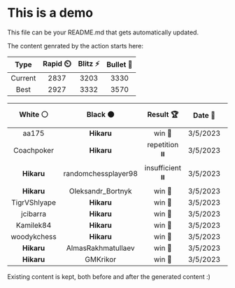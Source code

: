 # This is a demo

This file can be your README.md that gets automatically updated.

The content genrated by the action starts here:

<!--START_SECTION:chessStats-->
<!-- Automatically generated with https://github.com/Balastrong/chess-stats-action -->

| Type | Rapid ⏲️ | Blitz ⚡ | Bullet 🔫 |
|:---:|:---:|:---:|:---:|
| Current | 2837 | 3203 | 3330 |
| Best | 2927 | 3332 | 3570 |

| White ⚪ | Black ⚫ | Result 🏆 | Date 📅 | Position 🗺️ | Type 🕕 |
|:---:|:---:|:---:|:---:|:---:|:---:|
| aa175 | **Hikaru** | win 🥇 | 3/5/2023 | <a href="http://www.ee.unb.ca/cgi-bin/tervo/fen.pl?select=4B3/1R3pk1/3np3/K2pr1P1/8/4N3/8/8 w - -">Link</a> | Blitz |
| Coachpoker | **Hikaru** | repetition ⏸️ | 3/5/2023 | <a href="http://www.ee.unb.ca/cgi-bin/tervo/fen.pl?select=8/3q3k/6p1/8/5Q1P/6KP/8/8 w - -">Link</a> | Blitz |
| **Hikaru** | randomchessplayer98 | insufficient ⏸️ | 3/5/2023 | <a href="http://www.ee.unb.ca/cgi-bin/tervo/fen.pl?select=8/8/8/8/1k5K/8/8/8 b - -">Link</a> | Blitz |
| **Hikaru** | Oleksandr_Bortnyk | win 🥇 | 3/5/2023 | <a href="http://www.ee.unb.ca/cgi-bin/tervo/fen.pl?select=8/8/8/p4PPN/7P/1P1Kp3/1k6/4b3 b - -">Link</a> | Blitz |
| TigrVShlyape | **Hikaru** | win 🥇 | 3/5/2023 | <a href="http://www.ee.unb.ca/cgi-bin/tervo/fen.pl?select=8/p7/2pK2k1/Rn6/1P6/8/P6P/8 w - -">Link</a> | Blitz |
| jcibarra | **Hikaru** | win 🥇 | 3/5/2023 | <a href="http://www.ee.unb.ca/cgi-bin/tervo/fen.pl?select=k1r5/5NQ1/bq3Pp1/p2p3p/7P/2P1RP2/P5P1/1K6 w - -">Link</a> | Blitz |
| Kamilek84 | **Hikaru** | win 🥇 | 3/5/2023 | <a href="http://www.ee.unb.ca/cgi-bin/tervo/fen.pl?select=6k1/5p1p/pb2p3/5p1K/8/8/8/8 w - -">Link</a> | Blitz |
| woodykchess | **Hikaru** | win 🥇 | 3/5/2023 | <a href="http://www.ee.unb.ca/cgi-bin/tervo/fen.pl?select=kn6/1r6/p5p1/P2QN2p/3P3P/5P2/3q2P1/1K6 w - -">Link</a> | Blitz |
| **Hikaru** | AlmasRakhmatullaev | win 🥇 | 3/5/2023 | <a href="http://www.ee.unb.ca/cgi-bin/tervo/fen.pl?select=3r4/4qpk1/pn1Np2p/P2nP1pP/8/1P4P1/4QP2/2RR2K1 b - -">Link</a> | Blitz |
| **Hikaru** | GMKrikor | win 🥇 | 3/5/2023 | <a href="http://www.ee.unb.ca/cgi-bin/tervo/fen.pl?select=8/4bk2/r5p1/8/8/8/5RK1/8 b - -">Link</a> | Blitz |

<!--END_SECTION:chessStats-->

Existing content is kept, both before and after the generated content :)
